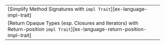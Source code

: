 ||
|--------|
| [Simplify Method Signatures with `impl Trait`][ex-language-impl-trait] | | |
| [Return Opaque Types (esp. Closures and Iterators) with Return-position `impl Trait`][ex-language-return-position-impl-trait] | | |
